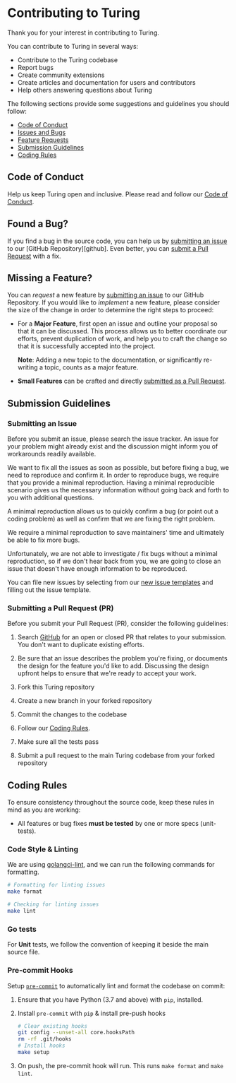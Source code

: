 # Contributing to Turing

Thank you for your interest in contributing to Turing.

You can contribute to Turing in several ways:
- Contribute to the Turing codebase
- Report bugs
- Create community extensions
- Create articles and documentation for users and contributors
- Help others answering questions about Turing

The following sections provide some suggestions and guidelines you should follow:
- [Code of Conduct](#coc)
- [Issues and Bugs](#issue)
- [Feature Requests](#feature)
- [Submission Guidelines](#submit)
- [Coding Rules](#rules)

## <a name="coc"></a> Code of Conduct

Help us keep Turing open and inclusive.
Please read and follow our [Code of Conduct](https://github.com/caraml-dev/turing/blob/main/CODE_OF_CONDUCT.md).

## <a name="issue"></a> Found a Bug?

If you find a bug in the source code, you can help us by [submitting an issue](#submit-issue) to our [GitHub Repository][github].
Even better, you can [submit a Pull Request](#submit-pr) with a fix.


## <a name="feature"></a> Missing a Feature?
You can *request* a new feature by [submitting an issue](#submit-issue) to our GitHub Repository.
If you would like to *implement* a new feature, please consider the size of the change in order to determine the right steps to proceed:

* For a **Major Feature**, first open an issue and outline your proposal so that it can be discussed.
  This process allows us to better coordinate our efforts, prevent duplication of work, and help you to craft the change so that it is successfully accepted into the project.

  **Note**: Adding a new topic to the documentation, or significantly re-writing a topic, counts as a major feature.

* **Small Features** can be crafted and directly [submitted as a Pull Request](#submit-pr).

## <a name="submit"></a> Submission Guidelines

### <a name="submit-issue"></a> Submitting an Issue

Before you submit an issue, please search the issue tracker. An issue for your problem might already exist and the discussion might inform you of workarounds readily available.

We want to fix all the issues as soon as possible, but before fixing a bug, we need to reproduce and confirm it.
In order to reproduce bugs, we require that you provide a minimal reproduction.
Having a minimal reproducible scenario gives us the necessary information without going back and forth to you with additional questions.

A minimal reproduction allows us to quickly confirm a bug (or point out a coding problem) as well as confirm that we are fixing the right problem.

We require a minimal reproduction to save maintainers' time and ultimately be able to fix more bugs.

Unfortunately, we are not able to investigate / fix bugs without a minimal reproduction, so if we don't hear back from you, we are going to close an issue that doesn't have enough information to be reproduced.

You can file new issues by selecting from our [new issue templates](https://github.com/caraml-dev/turing/issues/new/choose) and filling out the issue template.

### <a name="submit-pr"></a> Submitting a Pull Request (PR)

Before you submit your Pull Request (PR), consider the following guidelines:

1. Search [GitHub](https://github.com/caraml-dev/turing/pulls) for an open or closed PR that relates to your submission.
   You don't want to duplicate existing efforts.

2. Be sure that an issue describes the problem you're fixing, or documents the design for the feature you'd like to add.
   Discussing the design upfront helps to ensure that we're ready to accept your work.

3. Fork this Turing repository
4. Create a new branch in your forked repository
5. Commit the changes to the codebase
6. Follow our [Coding Rules](#rules).
7. Make sure all the tests pass
8. Submit a pull request to the main Turing codebase from your forked repository

## <a name="rules"></a> Coding Rules
To ensure consistency throughout the source code, keep these rules in mind as you are working:

* All features or bug fixes **must be tested** by one or more specs (unit-tests).

### Code Style & Linting

We are using [golangci-lint](https://github.com/golangci/golangci-lint), and we can run the following commands for formatting.

```sh
# Formatting for linting issues
make format

# Checking for linting issues
make lint
```

### Go tests

For **Unit** tests, we follow the convention of keeping it beside the main source file.

### Pre-commit Hooks

Setup [`pre-commit`](https://pre-commit.com/) to automatically lint and format the codebase on commit:

1. Ensure that you have Python (3.7 and above) with `pip`, installed.
2. Install `pre-commit` with `pip` &amp; install pre-push hooks

    ```sh
    # Clear existing hooks    
    git config --unset-all core.hooksPath
    rm -rf .git/hooks
    # Install hooks
    make setup
    ```

3. On push, the pre-commit hook will run. This runs `make format` and `make lint`.
